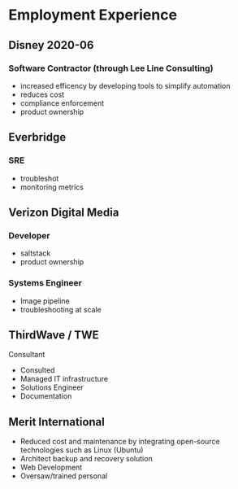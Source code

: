 
# Employment Experience
## Disney 2020-06
### Software Contractor (through Lee Line Consulting)
* increased efficency by developing tools to simplify automation
* reduces cost
* compliance enforcement
* product ownership

## Everbridge
### SRE
* troubleshot
* monitoring metrics

## Verizon Digital Media
### Developer
* saltstack
* product ownership

### Systems Engineer
* Image pipeline
* troubleshooting at scale

## ThirdWave / TWE
Consultant
* Consulted
* Managed IT infrastructure
* Solutions Engineer
* Documentation

## Merit International

* Reduced cost and maintenance by  integrating open-source technologies such as Linux (Ubuntu)
* Architect backup and recovery solution
* Web Development
* Oversaw/trained personal

<!--stackedit_data:
eyJoaXN0b3J5IjpbLTE1OTQxMDA4Myw3NjA2NzM3NzgsLTYxNz
YwNTEwOCwtMTM0Nzg4ODIyNCwxODg4MDAzNTMzLDEzMDIzNjM4
ODNdfQ==
-->